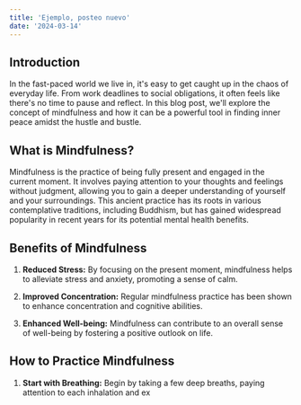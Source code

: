 ```yaml
---
title: 'Ejemplo, posteo nuevo'
date: '2024-03-14'
---
```


## Introduction

In the fast-paced world we live in, it's easy to get caught up in the chaos of everyday life. From work deadlines to social obligations, it often feels like there's no time to pause and reflect. In this blog post, we'll explore the concept of mindfulness and how it can be a powerful tool in finding inner peace amidst the hustle and bustle.

## What is Mindfulness?

Mindfulness is the practice of being fully present and engaged in the current moment. It involves paying attention to your thoughts and feelings without judgment, allowing you to gain a deeper understanding of yourself and your surroundings. This ancient practice has its roots in various contemplative traditions, including Buddhism, but has gained widespread popularity in recent years for its potential mental health benefits.

## Benefits of Mindfulness

1. **Reduced Stress:** By focusing on the present moment, mindfulness helps to alleviate stress and anxiety, promoting a sense of calm.

2. **Improved Concentration:** Regular mindfulness practice has been shown to enhance concentration and cognitive abilities.

3. **Enhanced Well-being:** Mindfulness can contribute to an overall sense of well-being by fostering a positive outlook on life.

## How to Practice Mindfulness

1. **Start with Breathing:** Begin by taking a few deep breaths, paying attention to each inhalation and ex
